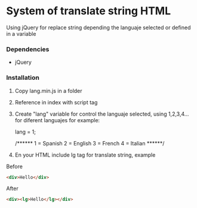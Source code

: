 # System of translate string HTML

Using jQuery for replace string depending the languaje selected or defined in a variable

### Dependencies

- jQuery

### Installation


1. Copy lang.min.js in a folder
2. Reference in index with script tag
3. Create "lang" variable for control the languaje selected, using 1,2,3,4... for diferent languajes for example:

	
	lang = 1;

	/******
		1 = Spanish
		2 = English
		3 = French
		4 = Italian
	******/

4. En your HTML include lg tag for translate string, example

Before
```HTML
<div>Hello</div>
```
After
```HTML
<div><lg>Hello</lg></div>
```